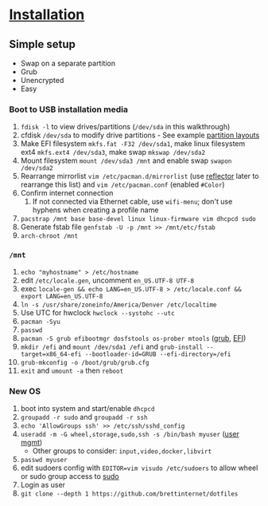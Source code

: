 # [Installation](https://wiki.archlinux.org/index.php/Installation_guide)

## Simple setup

- Swap on a separate partition
- Grub
- Unencrypted
- Easy

### Boot to USB installation media

1. `fdisk -l` to view drives/partitions (`/dev/sda` in this walkthrough)
1. cfdisk `/dev/sda` to modify drive partitions - See example [partition layouts](https://wiki.archlinux.org/index.php/Installation_guide#Partition_the_disks)
1. Make EFI filesystem `mkfs.fat -F32 /dev/sda1`, make linux filesystem ext4 `mkfs.ext4 /dev/sda3`, make swap `mkswap /dev/sda2`
1. Mount filesystem `mount /dev/sda3 /mnt` and enable swap `swapon /dev/sda2`
1. Rearrange mirrorlist `vim /etc/pacman.d/mirrorlist` (use [reflector](https://wiki.archlinux.org/index.php/Reflector) later to rearrange this list) and `vim /etc/pacman.conf` (enabled `#Color`)
1. Confirm internet connection
   1. If not connected via Ethernet cable, use `wifi-menu`; don't use hyphens when creating a profile name
1. `pacstrap /mnt base base-devel linux linux-firmware vim dhcpcd sudo`
1. Generate fstab file `genfstab -U -p /mnt >> /mnt/etc/fstab`
1. `arch-chroot /mnt`

### `/mnt`

1. `echo "myhostname" > /etc/hostname`
1. edit `/etc/locale.gen`, uncomment `en_US.UTF-8 UTF-8`
1. exec `locale-gen && echo LANG=en_US.UTF-8 > /etc/locale.conf && export LANG=en_US.UTF-8`
1. `ln -s /usr/share/zoneinfo/America/Denver /etc/localtime`
1. Use UTC for hwclock `hwclock --systohc --utc`
1. `pacman -Syu`
1. `passwd`
1. `pacman -S grub efibootmgr dosfstools os-prober mtools` ([grub](https://wiki.archlinux.org/index.php/GRUB#Installation_2), [EFI](https://wiki.archlinux.org/index.php/EFI_system_partition))
1. `mkdir /efi` and `mount /dev/sda1 /efi` and `grub-install --target=x86_64-efi --bootloader-id=GRUB --efi-directory=/efi`
1. `grub-mkconfig -o /boot/grub/grub.cfg`
1. `exit` and `umount -a` then `reboot`

### New OS

1. boot into system and start/enable `dhcpcd`
1. `groupadd -r sudo` and `groupadd -r ssh`
1. `echo 'AllowGroups ssh' >> /etc/ssh/sshd_config`
1. `useradd -m -G wheel,storage,sudo,ssh -s /bin/bash myuser` ([user mgmt](https://wiki.archlinux.org/index.php/Users_and_groups#User_management))
   - Other groups to consider: `input,video,docker,libvirt`
1. `passwd myuser`
1. edit sudoers config with `EDITOR=vim visudo /etc/sudoers` to allow wheel or sudo group access to [sudo](https://wiki.archlinux.org/index.php/Sudo#Configuration)
1. Login as user
1. `git clone --depth 1 https://github.com/brettinternet/dotfiles`
